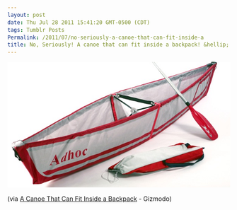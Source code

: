 ```yaml
---
layout: post
date: Thu Jul 28 2011 15:41:20 GMT-0500 (CDT)
tags: Tumblr Posts
Permalink: /2011/07/no-seriously-a-canoe-that-can-fit-inside-a
title: No, Seriously! A canoe that can fit inside a backpack! &hellip; !!!!!
---
```


![](/public/assets/tumblr/tumblr_lp29gwKlQg1qa4klho1_1280.jpg)

(via [A Canoe That Can Fit Inside a Backpack](http://gizmodo.com/5825618/a-canoe-that-can-fit-inside-a-backpack/gallery/1) - Gizmodo)
